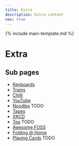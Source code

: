 ```yaml
---
title: Extra
description: Extra content
nav: true
---
```


{% include main-template.md %}

# Extra

## Sub pages

* [Keyboards](/extra/keyboards.html)
* [Trains](/extra/trains.html)
* [Chilli](/extra/chilli.html)
* [YouTube](/extra/youtube.html)
* [Noodles](/extra/noodles.html) TODO
* [Tapes](/extra/tapes.html)
* [XKCD](/extra/xkcd.html)
* [Tea](/extra/tea.html) TODO
* [Awesome FOSS](/extra/awesome-foss.html)
* [Folding @ Home](/extra/folding-at-home.html)
* [Playing Cards](/extra/playing-cards.html) TODO
